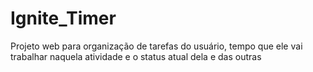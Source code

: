 # Ignite_Timer
Projeto web para organização de tarefas do usuário, tempo que ele vai trabalhar naquela atividade e o status atual dela e das outras
